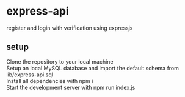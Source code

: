# express-api
register and login with verification using expressjs

## setup
Clone the repository to your local machine\
Setup an local MySQL database and import the default schema from lib/express-api.sql\
Install all dependencies with npm i\
Start the development server with npm run index.js
